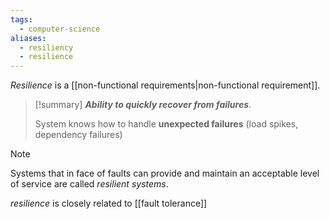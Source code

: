 ```yaml
---
tags:
  - computer-science
aliases:
  - resiliency
  - resilience
---
```

*Resilience* is a [[non-functional requirements|non-functional requirement]].

>[!summary]
> ***Ability to quickly recover from failures***.
>
> System knows how to handle **unexpected failures** (load spikes, dependency failures) 

>[!note]
>Systems that in face of faults can provide and maintain an acceptable level of service are called *resilient systems*.

*resilience* is closely related to [[fault tolerance]]

